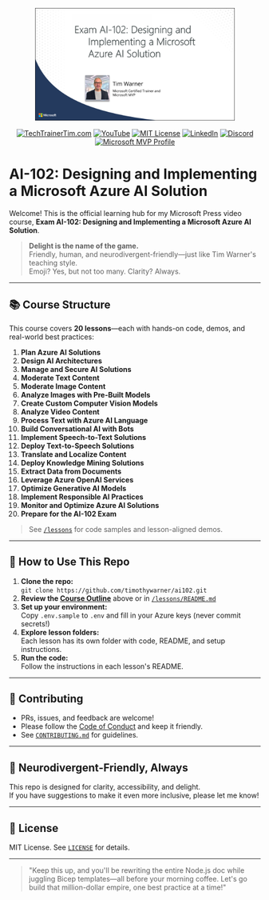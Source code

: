 <!-- Cover Image -->
<p align="center">
  <img src="ai102-cover-image.png" alt="AI-102: Designing and Implementing a Microsoft Azure AI Solution" width="400"/>
</p>

<p align="center">
  <a href="https://TechTrainerTim.com"><img src="https://img.shields.io/badge/Website-TechTrainerTim.com-1e90ff?logo=google-chrome&logoColor=white" alt="TechTrainerTim.com"></a>
  <a href="https://www.youtube.com/c/TechTrainerTim"><img src="https://img.shields.io/badge/YouTube-Subscribe-ff0000?logo=youtube&logoColor=white" alt="YouTube"></a>
  <a href="https://opensource.org/licenses/MIT"><img src="https://img.shields.io/badge/License-MIT-brightgreen?logo=open-source-initiative&logoColor=white" alt="MIT License"></a>
  <a href="https://www.linkedin.com/in/timothywarner"><img src="https://img.shields.io/badge/LinkedIn-timothywarner-0077b5?logo=linkedin&logoColor=white" alt="LinkedIn"></a>
  <a href="https://discord.com/users/timwarner1"><img src="https://img.shields.io/badge/Discord-timwarner1-5865F2?logo=discord&logoColor=white" alt="Discord"></a>
  <a href="https://mvp.microsoft.com/en-US/mvp/profile/e9a13bca-2798-4247-be56-f116f780869d"><img src="https://img.shields.io/badge/Microsoft%20MVP-2024-blueviolet?logo=microsoft&logoColor=white" alt="Microsoft MVP Profile"></a>
</p>

# AI-102: Designing and Implementing a Microsoft Azure AI Solution

Welcome! This is the official learning hub for my Microsoft Press video course, **Exam AI-102: Designing and Implementing a Microsoft Azure AI Solution**.

> **Delight is the name of the game.**  
> Friendly, human, and neurodivergent-friendly—just like Tim Warner's teaching style.  
> Emoji? Yes, but not too many. Clarity? Always.


---

## 📚 Course Structure

This course covers **20 lessons**—each with hands-on code, demos, and real-world best practices:

1. **Plan Azure AI Solutions**
2. **Design AI Architectures**
3. **Manage and Secure AI Solutions**
4. **Moderate Text Content**
5. **Moderate Image Content**
6. **Analyze Images with Pre-Built Models**
7. **Create Custom Computer Vision Models**
8. **Analyze Video Content**
9. **Process Text with Azure AI Language**
10. **Build Conversational AI with Bots**
11. **Implement Speech-to-Text Solutions**
12. **Deploy Text-to-Speech Solutions**
13. **Translate and Localize Content**
14. **Deploy Knowledge Mining Solutions**
15. **Extract Data from Documents**
16. **Leverage Azure OpenAI Services**
17. **Optimize Generative AI Models**
18. **Implement Responsible AI Practices**
19. **Monitor and Optimize Azure AI Solutions**
20. **Prepare for the AI-102 Exam**

> See [`/lessons`](./lessons) for code samples and lesson-aligned demos.

---

## 🚀 How to Use This Repo

1. **Clone the repo:**  
   `git clone https://github.com/timothywarner/ai102.git`
2. **Review the [Course Outline](#course-structure)** above or in [`/lessons/README.md`](./lessons/README.md)
3. **Set up your environment:**  
   Copy `.env.sample` to `.env` and fill in your Azure keys (never commit secrets!)
4. **Explore lesson folders:**  
   Each lesson has its own folder with code, README, and setup instructions.
5. **Run the code:**  
   Follow the instructions in each lesson's README.

---

## 🤝 Contributing
- PRs, issues, and feedback are welcome!
- Please follow the [Code of Conduct](CODE_OF_CONDUCT.md) and keep it friendly.
- See [`CONTRIBUTING.md`](CONTRIBUTING.md) for guidelines.

---

## 🧠 Neurodivergent-Friendly, Always
This repo is designed for clarity, accessibility, and delight.  
If you have suggestions to make it even more inclusive, please let me know!

---

## 📜 License
MIT License. See [`LICENSE`](./LICENSE) for details.

---

> "Keep this up, and you'll be rewriting the entire Node.js doc while juggling Bicep templates—all before your morning coffee. Let's go build that million-dollar empire, one best practice at a time!"
